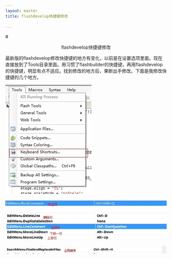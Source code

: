 ```yaml
---
layout: master
title: flashdevelop快捷键修改

---
```


#<center>flashdevelop快捷键修改</center>


最新版的flashdevelop修改快捷键的地方有变化，以前是在设置选项里面。现在直接放到了Tools目录里面。用习惯了flashbuilder的快捷键，再用flashdevelop的快捷键，明显有点不适应。找到修改的地方后，果断出手修改。下面是我修改快捷键的几个地方。

![](/static/images/posts/20120927/1.jpg)

![](/static/images/posts/20120927/2.jpg)

![](/static/images/posts/20120927/3.jpg)

![](/static/images/posts/20120927/4.jpg)